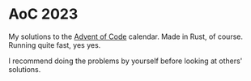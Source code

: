 # AoC 2023

My solutions to the [Advent of Code](https://adventofcode.com/) calendar.
Made in Rust, of course.
Running quite fast, yes yes.

I recommend doing the problems by yourself before looking at others' solutions.
